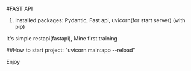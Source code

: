 #FAST API
1. Installed packages: Pydantic, Fast api, uvicorn(for start server) (with pip)

It's simple restapi(fastapi), Mine first training 

##How to start project: "uvicorn main:app --reload"

Enjoy
